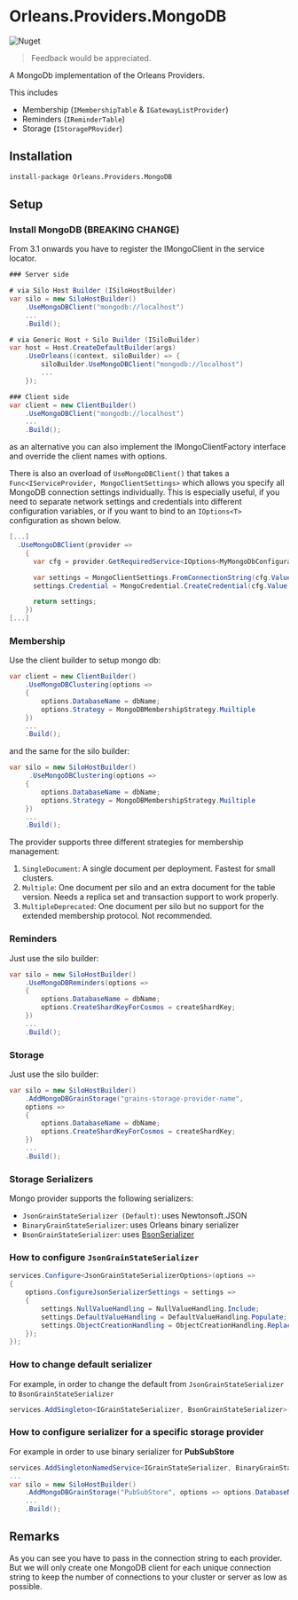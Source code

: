 # Orleans.Providers.MongoDB

![Nuget](https://img.shields.io/nuget/v/Orleans.Providers.MongoDB)

> Feedback would be appreciated.

A MongoDb implementation of the Orleans Providers. 

This includes

 * Membership (`IMembershipTable` & `IGatewayListProvider`)
 * Reminders (`IReminderTable`)
 * Storage (`IStoragePRovider`)

## Installation

```ps
install-package Orleans.Providers.MongoDB
```

## Setup

### Install MongoDB (BREAKING CHANGE)
 
From 3.1 onwards you have to register the IMongoClient in the service locator.

```csharp
### Server side

# via Silo Host Builder (ISiloHostBuilder)
var silo = new SiloHostBuilder()
    .UseMongoDBClient("mongodb://localhost")
    ...
    .Build();

# via Generic Host + Silo Builder (ISiloBuilder)
var host = Host.CreateDefaultBuilder(args)
	.UseOrleans((context, siloBuilder) => {
		siloBuilder.UseMongoDBClient("mongodb://localhost")
		...
	});

### Client side
var client = new ClientBuilder()
    .UseMongoDBClient("mongodb://localhost")
    ...
    .Build();
```

as an alternative you can also implement the IMongoClientFactory interface and override the client names with options.

There is also an overload of ```UseMongoDBClient()``` that takes a ```Func<IServiceProvider, MongoClientSettings>``` which allows you specify all MongoDB connection settings individually. This is especially useful, if you need to separate network settings and credentials into different configuration variables, or if you want to bind to an ```IOptions<T>``` configuration as shown below.

```csharp
[...]
  .UseMongoDBClient(provider =>
    {
      var cfg = provider.GetRequiredService<IOptions<MyMongoDbConfiguration>>();

      var settings = MongoClientSettings.FromConnectionString(cfg.Value.ConnectionString);
      settings.Credential = MongoCredential.CreateCredential(cfg.Value.AuthDatabase, cfg.Value.UserName, cfg.Value.Password);

      return settings;
    })
[...]
```




### Membership

Use the client builder to setup mongo db:

```csharp
var client = new ClientBuilder()
    .UseMongoDBClustering(options =>
    {
        options.DatabaseName = dbName;
        options.Strategy = MongoDBMembershipStrategy.Muiltiple
    })
    ...
    .Build();
```

and the same for the silo builder:

```csharp
var silo = new SiloHostBuilder()
     .UseMongoDBClustering(options =>
    {
        options.DatabaseName = dbName;
        options.Strategy = MongoDBMembershipStrategy.Muiltiple
    })
    ...
    .Build();
```

The provider supports three different strategies for membership management:

1. ```SingleDocument```: A single document per deployment. Fastest for small clusters.
2. ```Multiple```: One document per silo and an extra document for the table version. Needs a replica set and transaction support to work properly.
3. ```MultipleDeprecated```: One document per silo but no support for the extended membership protocol. Not recommended.

### Reminders

Just use the silo builder:

```csharp
var silo = new SiloHostBuilder()
    .UseMongoDBReminders(options =>
    {
        options.DatabaseName = dbName;
        options.CreateShardKeyForCosmos = createShardKey;
    })
    ...
    .Build();
```

### Storage

Just use the silo builder:

```csharp
var silo = new SiloHostBuilder()
    .AddMongoDBGrainStorage("grains-storage-provider-name",
    options =>
    {
        options.DatabaseName = dbName;
        options.CreateShardKeyForCosmos = createShardKey;
    })
    ...
    .Build();
```

### Storage Serializers
Mongo provider supports the following serializers:
* `JsonGrainStateSerializer (Default)`: uses Newtonsoft.JSON
* `BinaryGrainStateSerializer`: uses Orleans binary serializer
* `BsonGrainStateSerializer`: uses [BsonSerializer](https://mongodb.github.io/mongo-csharp-driver/2.18/reference/bson/serialization/)

### How to configure `JsonGrainStateSerializer`
```csharp
services.Configure<JsonGrainStateSerializerOptions>(options =>
{
    options.ConfigureJsonSerializerSettings = settings =>
    {
        settings.NullValueHandling = NullValueHandling.Include;
        settings.DefaultValueHandling = DefaultValueHandling.Populate;
        settings.ObjectCreationHandling = ObjectCreationHandling.Replace;
    });
});
```

### How to change default serializer
For example, in order to change the default from `JsonGrainStateSerializer` to `BsonGrainStateSerializer`
```csharp
services.AddSingleton<IGrainStateSerializer, BsonGrainStateSerializer>();
```

### How to configure serializer for a specific storage provider
For example in order to use binary serializer for **PubSubStore**
```csharp
services.AddSingletonNamedService<IGrainStateSerializer, BinaryGrainStateSerializer>("PubSubStore");
...
var silo = new SiloHostBuilder()
    .AddMongoDBGrainStorage("PubSubStore", options => options.DatabaseName = dbName)
    ...
    .Build();
```

## Remarks

As you can see you have to pass in the connection string to each provider. But we will only create one MongoDB client for each unique connection string to keep the number of connections to your cluster or server as low as possible.
